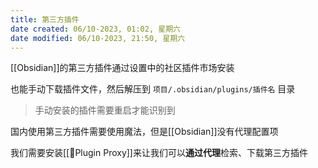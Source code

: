 ```yaml
---
title: 第三方插件
date created: 06/10-2023, 01:02, 星期六
date modified: 06/10-2023, 21:50, 星期六
---
```

[[Obsidian]]的第三方插件通过设置中的社区插件市场安装

也能手动下载插件文件，然后解压到 `项目/.obsidian/plugins/插件名` 目录

>手动安装的插件需要重启才能识别到

国内使用第三方插件需要使用魔法，但是[[Obsidian]]没有代理配置项

我们需要安装[[🤖Plugin Proxy]]来让我们可以**通过代理**检索、下载第三方插件